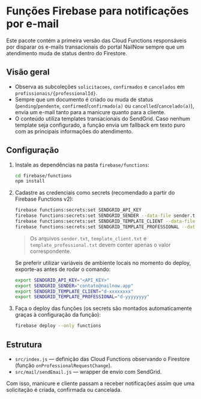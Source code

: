 # Funções Firebase para notificações por e-mail

Este pacote contém a primeira versão das Cloud Functions responsáveis por disparar
os e-mails transacionais do portal NailNow sempre que um atendimento muda de
status dentro do Firestore.

## Visão geral

- Observa as subcoleções `solicitacoes`, `confirmados` e `cancelados` em
  `profissionais/{professionalId}`.
- Sempre que um documento é criado ou muda de status (`pending`/`pendente`,
  `confirmed`/`confirmado(a)` ou `cancelled`/`cancelado(a)`), envia um e-mail tanto
  para a manicure quanto para a cliente.
- O conteúdo utiliza templates transacionais do SendGrid. Caso nenhum template
  seja configurado, a função envia um fallback em texto puro com as principais
  informações do atendimento.

## Configuração

1. Instale as dependências na pasta `firebase/functions`:

   ```bash
   cd firebase/functions
   npm install
   ```

2. Cadastre as credenciais como secrets (recomendado a partir do Firebase Functions v2):

   ```bash
   firebase functions:secrets:set SENDGRID_API_KEY
   firebase functions:secrets:set SENDGRID_SENDER --data-file sender.txt
   firebase functions:secrets:set SENDGRID_TEMPLATE_CLIENT --data-file template_client.txt
   firebase functions:secrets:set SENDGRID_TEMPLATE_PROFESSIONAL --data-file template_professional.txt
   ```

   > Os arquivos `sender.txt`, `template_client.txt` e `template_professional.txt` devem conter apenas o valor correspondente.

   Se preferir utilizar variáveis de ambiente locais no momento do deploy, exporte-as antes de rodar o comando:

   ```bash
   export SENDGRID_API_KEY="<API_KEY>"
   export SENDGRID_SENDER="contato@nailnow.app"
   export SENDGRID_TEMPLATE_CLIENT="d-xxxxxxxx"
   export SENDGRID_TEMPLATE_PROFESSIONAL="d-yyyyyyyy"
   ```

3. Faça o deploy das funções (os secrets são montados automaticamente graças à configuração da função):

   ```bash
   firebase deploy --only functions
   ```

## Estrutura

- `src/index.js` — definição das Cloud Functions observando o Firestore (função `onProfessionalRequestChange`).
- `src/mail/sendEmail.js` — wrapper de envio com SendGrid.

Com isso, manicure e cliente passam a receber notificações assim que uma
solicitação é criada, confirmada ou cancelada.
